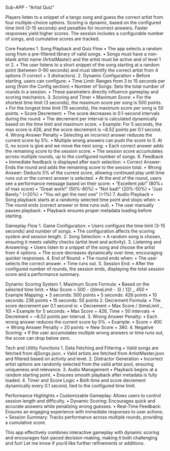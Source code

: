 Sub-APP - "Artist Quiz"

Players listen to a snippet of a tango song and guess the correct artist from four multiple-choice options. Scoring is dynamic, based on the configured time limit (3-15 seconds) and penalties for incorrect answers. Faster responses yield higher scores. The session includes a configurable number of songs, and cumulative scores are tracked.

Core Features 1. Song Playback and Quiz Flow
• The app selects a random song from a pre-filtered library of valid songs.
• Songs must have a non-blank artist name (ArtistMaster) and the artist must be active and of level 1 or 2.
• The user listens to a short snippet of the song starting at a random point (between 0-90 seconds) and must identify the correct artist from 4 options (1 correct + 3 distractors). 2. Dynamic Configuration
• Before starting, users can configure:
• Time Limit: Ranges from 3 to 15 seconds per song (from the Config section)
• Number of Songs: Sets the total number of rounds in a session.
• These parameters directly influence gameplay and scoring mechanics. 3. Scoring and Timer
• Maximum Score:
• For the shortest time limit (3 seconds), the maximum score per song is 500 points.
• For the longest time limit (15 seconds), the maximum score per song is 50 points.
• Score Decrement:
• The score decreases in 0.1-second intervals during the round.
• The decrement per interval is calculated dynamically based on the time limit and maximum score.
• Example: For 5 seconds, the max score is 426, and the score decrement is ~8.52 points per 0.1 second. 4. Wrong Answer Penalty
• Selecting an incorrect answer reduces the current score by 5%.
• Multiple wrong answers can push the score to 0.  At 0, no score is give and we move the next song.
• Each correct answer adds the remaining score to the session score.
• The session score accumulates across multiple rounds, up to the configured number of songs. 6. Feedback
• Immediate feedback is displayed after each selection:
• Correct Answer: Ends the round and adds the remaining score to the session total.
• Wrong Answer: Deducts 5% of the current score, allowing continued play until time runs out or the correct answer is selected.
• At the end of the round, users see a performance message based on their score:
• “Excellent job!” (80%+ of max score)
• “Great work!” (50%-80%)
• “Not bad!” (20%-50%)
• “Just Barely.” (<20%)
• “You wil get the next one” (>1%) 7. Audio Playback
• Song playback starts at a randomly selected time point and stops when:
• The round ends (correct answer or time runs out).
• The user manually pauses playback.
• Playback ensures proper metadata loading before starting.

Gameplay Flow 1. Game Configuration:
• Users configure the time limit (3-15 seconds) and number of songs.
• The configuration affects the scoring system and session length. 2. Song Selection:
• A random song is chosen, ensuring it meets validity checks (artist level and activity). 3. Listening and Answering:
• Users listen to a snippet of the song and choose the artist from 4 options.
• The score decreases dynamically over time, encouraging quicker responses. 4. End of Round:
• The round ends when:
• The user selects the correct answer.
• Time runs out. 5. Session End:
• After the configured number of rounds, the session ends, displaying the total session score and a performance summary.

Dynamic Scoring System 1. Maximum Score Formula:
• Based on the selected time limit:
• Max Score = 500 - ((timeLimit - 3) / 12) _ 450
• Example Mapping:
• 3 seconds: 500 points
• 5 seconds: 426 points
• 10 seconds: 238 points
• 15 seconds: 50 points 2. Decrement Formula:
• The score decrement per 0.1 second is:
• Decrement = Max Score / (timeLimit _ 10)
• Example for 5 seconds:
• Max Score = 426, Time = 50 intervals → Decrement = ~8.52 points per interval. 3. Wrong Answer Penalty:
• Each wrong answer reduces the current score by 5%.
• Example:
• Score = 400 → Wrong Answer Penalty = 20 points → New Score = 380. 4. Negative Scoring:
• If the user accumulates multiple wrong answers or time runs out, the score can drop below zero.

Tech and Utility Functions 1. Data Fetching and Filtering
• Valid songs are fetched from djSongs.json.
• Valid artists are fetched from ArtistMaster.json and filtered based on activity and level. 2. Distractor Generation
• Incorrect artist options are randomly selected from the valid artist pool, ensuring uniqueness and relevance. 3. Audio Management
• Playback begins at a random starting point.
• Ensures smooth playback after metadata is fully loaded. 4. Timer and Score Logic
• Both time and score decrement dynamically every 0.1 second, tied to the configured time limit.

Performance Highlights
• Customizable Gameplay: Allows users to control session length and difficulty.
• Dynamic Scoring: Encourages quick and accurate answers while penalizing wrong guesses.
• Real-Time Feedback: Ensures an engaging experience with immediate responses to user actions.
• Session Summary: Tracks performance across multiple rounds, providing a cumulative score.

This app effectively combines interactive gameplay with dynamic scoring and encourages fast-paced decision-making, making it both challenging and fun! Let me know if you’d like further refinements or additions.
